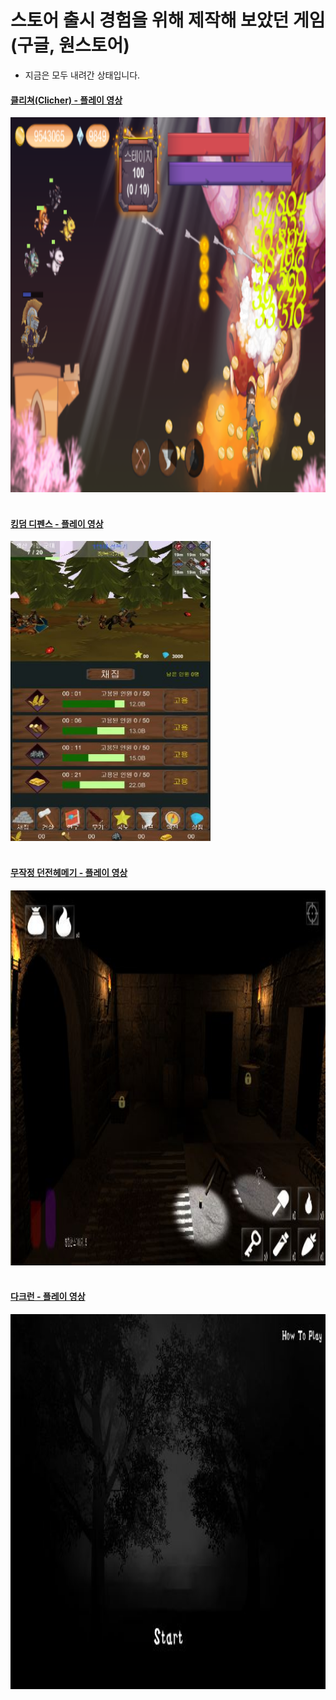 # 스토어 출시 경험을 위해 제작해 보았던 게임 (구글, 원스토어)
- 지금은 모두 내려간 상태입니다.

#### [클리쳐(Clicher) - 플레이 영상](https://blog.naver.com/zoqxlstm6/221420434051)
<img src="./Image/clicher-Ingame.png" width="800px" height="600px"></img></br><br>
#### [킹덤 디펜스 - 플레이 영상](https://blog.naver.com/zoqxlstm6/221420431103)
<img src="./Image/kingdom-ingame.JPG" width="320px" height="480px"></img></br><br>
#### [무작정 던전헤메기 - 플레이 영상](https://blog.naver.com/zoqxlstm6/221420427223)
<img src="./Image/dunjeon-ingame.JPG" width="800px" height="600px"></img></br><br>
#### [다크런 - 플레이 영상](https://blog.naver.com/zoqxlstm6/221420429175)
<img src="./Image/darkrun-Ingame.JPG" width="800px" height="600px"></img>

